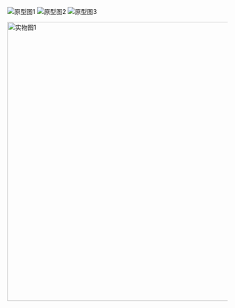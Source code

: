 
![原型图1](https://github.com/lulu867/fanlu-project/assets/77440709/3ec662da-59ec-4c47-b0f4-692494741536)
![原型图2](https://github.com/lulu867/fanlu-project/assets/77440709/9c7ab16f-e99c-4b84-9e8c-4f29df4a3657)
![原型图3](https://github.com/lulu867/fanlu-project/assets/77440709/2b208515-5060-49b7-beb0-65e98445fd94)

<img width="638" alt="实物图1" src="https://github.com/lulu867/fanlu-project/assets/77440709/fa831688-15bd-4ca3-a312-84c8738f5549">
